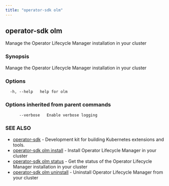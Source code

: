 ```yaml
---
title: "operator-sdk olm"
---
```

## operator-sdk olm

Manage the Operator Lifecycle Manager installation in your cluster

### Synopsis

Manage the Operator Lifecycle Manager installation in your cluster

### Options

```
  -h, --help   help for olm
```

### Options inherited from parent commands

```
      --verbose   Enable verbose logging
```

### SEE ALSO

* [operator-sdk](../operator-sdk)	 - Development kit for building Kubernetes extensions and tools.
* [operator-sdk olm install](../operator-sdk_olm_install)	 - Install Operator Lifecycle Manager in your cluster
* [operator-sdk olm status](../operator-sdk_olm_status)	 - Get the status of the Operator Lifecycle Manager installation in your cluster
* [operator-sdk olm uninstall](../operator-sdk_olm_uninstall)	 - Uninstall Operator Lifecycle Manager from your cluster

